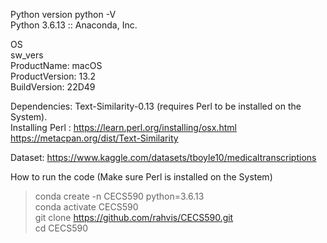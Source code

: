 

Python version 
python -V  
Python 3.6.13 :: Anaconda, Inc. <br />

OS <br />
sw_vers<br />
ProductName:		macOS<br />
ProductVersion:		13.2<br />
BuildVersion:		22D49<br />

Dependencies: Text-Similarity-0.13 (requires Perl to be installed on the System). <br />
Installing Perl : https://learn.perl.org/installing/osx.html  <br />
https://metacpan.org/dist/Text-Similarity  <br />

Dataset: https://www.kaggle.com/datasets/tboyle10/medicaltranscriptions <br />



How to run the code (Make sure Perl is installed on the System)

> conda create -n CECS590 python=3.6.13 <br />
conda activate CECS590 <br />
git clone https://github.com/rahvis/CECS590.git <br />
cd CECS590 <br />



